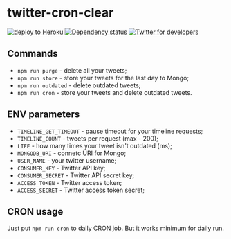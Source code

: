 # twitter-cron-clear
[![deploy to Heroku](https://img.shields.io/badge/deploy_to-Heroku-9777ba.svg)](https://heroku.com/deploy?template=https://github.com/ifedyukin/twitter-cron-clear)
[![Dependency status](https://david-dm.org/ifedyukin/twitter-cron-clear/status.png)](https://david-dm.org/ifedyukin/twitter-cron-clear)
[![Twitter for developers](https://img.shields.io/badge/developers_apps-Twitter-5800a3.svg)](https://developer.twitter.com/en/apps)


## Commands
* `npm run purge` - delete all your tweets;
* `npm run store` - store your tweets for the last day to Mongo;
* `npm run outdated` - delete outdated tweets;
* `npm run cron` - store your tweets and delete outdated tweets.

## ENV parameters
* `TIMELINE_GET_TIMEOUT` - pause timeout for your timeline requests;
* `TIMELINE_COUNT` - tweets per request (max - 200);
* `LIFE` - how many times your tweet isn't outdated (ms);
* `MONGODB_URI` - connetc URI for Mongo;
* `USER_NAME` - your twitter username;
* `CONSUMER_KEY` - Twitter API key;
* `CONSUMER_SECRET` - Twitter API secret key;
* `ACCESS_TOKEN` - Twitter access token;
* `ACCESS_SECRET` - Twitter access token secret;

## CRON usage
Just put `npm run cron` to daily CRON job. But it works minimum for daily run.

